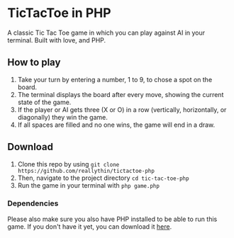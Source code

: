 # TicTacToe in PHP
A classic Tic Tac Toe game in which you can play against AI in your terminal. Built with love, and PHP.

## How to play

1. Take your turn by entering a number, 1 to 9, to chose a spot on the board.
2. The terminal displays the board after every move, showing the current state of the game.
3. If the player or AI gets three (X or O) in a row (vertically, horizontally, or diagonally) they win the game.
4. If all spaces are filled and no one wins, the game will end in a draw.

## Download

1. Clone this repo by using ```git clone https://github.com/reallythin/tictactoe-php```
2. Then, navigate to the project directory ```cd tic-tac-toe-php```
3. Run the game in your terminal with ```php game.php```

### Dependencies

Please also make sure you also have PHP installed to be able to run this game. If you don't have it yet, you can download it [here](https://php.net/).
